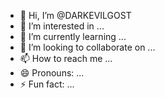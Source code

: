 - 👋 Hi, I’m @DARKEVILGOST
- 👀 I’m interested in ...
- 🌱 I’m currently learning ...
- 💞️ I’m looking to collaborate on ...
- 📫 How to reach me ...
- 😄 Pronouns: ...
- ⚡ Fun fact: ...

<!---
DARKEVILGOST/DARKEVILGOST is a ✨ special ✨ repository because its `README.md` (this file) appears on your GitHub profile.
You can click the Preview link to take a look at your changes.
--->
